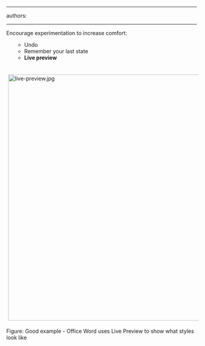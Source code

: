 

---
authors:

---




<span class='intro'> <p>Encourage experimentation to increase comfort&#58;</p><ul><ul><li>Undo</li><li>Remember your last state</li><li>
         <strong>Live preview</strong></li></ul></ul> </span>

<p>​<img alt="live-preview.jpg" src="/DesignandPresentation/RulestoBetterInterfacesGeneral/PublishingImages/live-preview.jpg" style="margin&#58;5px;width&#58;650px;" /></p><p>Figure&#58; Good example - Office Word uses Live Preview to show what styles look like</p>


